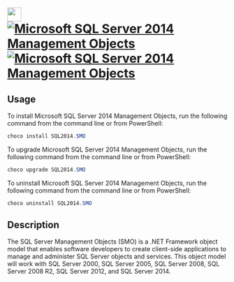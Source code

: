 ﻿# <img src="" width="32" height="32"/> [![Microsoft SQL Server 2014 Management Objects](https://img.shields.io/chocolatey/v/SQL2014.SMO.svg?label=Microsoft+SQL+Server+2014+Management+Objects)](https://chocolatey.org/packages/SQL2014.SMO) [![Microsoft SQL Server 2014 Management Objects](https://img.shields.io/chocolatey/dt/SQL2014.SMO.svg)](https://chocolatey.org/packages/SQL2014.SMO)

## Usage
To install Microsoft SQL Server 2014 Management Objects, run the following command from the command line or from PowerShell:
```powershell
choco install SQL2014.SMO
```

To upgrade Microsoft SQL Server 2014 Management Objects, run the following command from the command line or from PowerShell:
```powershell
choco upgrade SQL2014.SMO
```

To uninstall Microsoft SQL Server 2014 Management Objects, run the following command from the command line or from PowerShell:
```powershell
choco uninstall SQL2014.SMO
```

## Description
The SQL Server Management Objects (SMO) is a .NET Framework object model that enables software developers to create client-side applications to manage and administer SQL Server objects and services. This object model will work with SQL Server 2000, SQL Server 2005, SQL Server 2008, SQL Server 2008 R2, SQL Server 2012, and SQL Server 2014.
